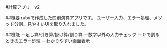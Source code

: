 #計算アプリ　v2

##概要
rubyで作成した四則演算アプリです。
ユーザー入力、エラー処理、メソッド分割、見やすいUIを取り入れました。

##機能
－足し算/引き算/掛け算/割り算
－数字以外の入力チェック
－０で割るときのエラー処理
－わかりやすい画面表示